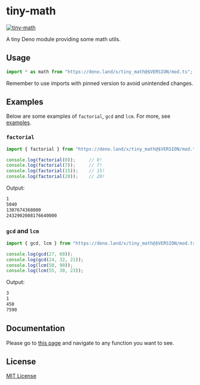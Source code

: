 # tiny-math
[![tiny-math](https://shield.deno.dev/x/tiny_math)](https://deno.land/x/tiny_math)

A tiny Deno module providing some math utils.

## Usage

```ts
import * as math from "https://deno.land/x/tiny_math@$VERSION/mod.ts";
```

Remember to use imports with pinned version to avoid unintended changes.

## Examples

Below are some examples of `factorial`, `gcd` and `lcm`. For more, see [examples](./examples/).

### `factorial`

```ts
import { factorial } from "https://deno.land/x/tiny_math@$VERSION/mod.ts";

console.log(factorial(0));     // 0!
console.log(factorial(7));     // 7!
console.log(factorial(15));    // 15!
console.log(factorial(20));    // 20!
```

Output:

```sh
1
5040
1307674368000
2432902008176640000
```

### `gcd` and `lcm`

```ts
import { gcd, lcm } from "https://deno.land/x/tiny_math@$VERSION/mod.ts";

console.log(gcd(27, 60));
console.log(gcd(24, 32, 21));
console.log(lcm(50, 90));
console.log(lcm(55, 30, 23));
```

Output:

```sh
3
1
450
7590
```

## Documentation

Please go to [this page](https://deno.land/x/tiny_math?doc) and navigate to any function you want to see.

## License

[MIT License](./LICENSE)
